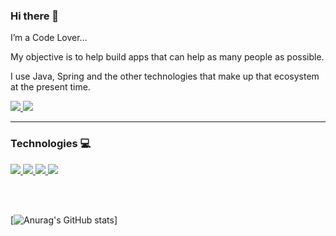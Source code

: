 ### Hi there 👋

 I’m a Code Lover...<br>
 
 My objective is to help build apps that can help as many people as possible.

 I use Java, Spring and the other technologies that make up that ecosystem at the present time.<br>


<a href="https://www.linkedin.com/in/emersoncmorais" target="_blank">
   <img src="https://img.shields.io/badge/emersoncmorais-0077B5?style=for-the-badge&logo=linkedin&logoColor=white"/>
</a>

<a href="https://twitter.com/EmersonCMorais" target="_blank">
   <img src="https://img.shields.io/badge/@EmersonCMorais-1DA1F2?style=for-the-badge&logo=twitter&logoColor=white"/>
</a>
<hr>

### Technologies 💻 


<a href="#">
  <img src="https://img.shields.io/badge/Java-ED8B00?style=for-the-badge&logo=java&logoColor=white"/>
</a>
<a href="#">
  <img src="https://img.shields.io/badge/Spring-6DB33F?style=for-the-badge&logo=spring&logoColor=white"/>
</a>
<a href="#">
  <img src="https://img.shields.io/badge/postgres-%23316192.svg?style=for-the-badge&logo=postgresql&logoColor=white"/>
</a>

<a href="#" >
  <img src="https://img.shields.io/badge/JavaScript-F7DF1E?style=for-the-badge&logo=javascript&logoColor=black"/>
</a>
                                                                                          
<br/> <br/>                                                                                                      

[![Anurag's GitHub stats](https://github-readme-stats.vercel.app/api?username=emersonMorais&hide=stars&show_icons=true&theme=radical)]
                                                                                                    
                                                                                                      
                                                                                                      
                                                                                                      
                                                                                                      
                                                                                                      
                                                                                                      
